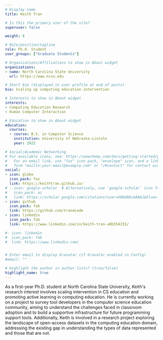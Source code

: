 ```yaml
---
# Display name
title: Keith Tran

# Is this the primary user of the site?
superuser: false

weight: 6

# Role/position/tagline
role: Ph.D. Student
user_groups: ["Graduate Students"]

# Organizations/Affiliations to show in About widget
organizations:
- name: North Carolina State University
  url: https://www.ncsu.edu

# Short bio (displayed in user profile at end of posts)
bio: Scaling up computing education intervention

# Interests to show in About widget
interests:
- Computing Education Research
- Human Computer Interaction

# Education to show in About widget
education:
  courses:
  - course: B.S. in Computer Science
    institution: University of Nebraska-Lincoln
    year: 2022

# Social/Academic Networking
# For available icons, see: https://wowchemy.com/docs/getting-started/page-builder/#icons
#   For an email link, use "fas" icon pack, "envelope" icon, and a link in the
#   form "mailto:your-email@example.com" or "/#contact" for contact widget.
social:
- icon: globe
  icon_pack: fas
  link: https://keithtran.github.io/
# - icon: google-scholar  # Alternatively, use `google-scholar` icon from `ai` icon pack
#   icon_pack: ai
#   link: https://scholar.google.com/citations?user=OEWd96cAAAAJ&hl=en
- icon: github
  icon_pack: fab
  link: https://github.com/tran4code
- icon: linkedin
  icon_pack: fab
  link: https://www.linkedin.com/in/keith-tran-a0b554155/

#- icon: linkedin
#  icon_pack: fab
#  link: https://www.linkedin.com/


# Enter email to display Gravatar (if Gravatar enabled in Config)
#email: ""

# Highlight the author in author lists? (true/false)
highlight_name: true
---
```


As a first-year Ph.D. student at North Carolina State University, Keith's research interest involves scaling intervention in CS education and promoting active learning in computing education. He is currently working on a project to survey tool developers in the computer science education community, aiming to understand the challenges faced in classroom adoption and to build a supportive infrastructure for future programming support tools. Additionally, Keith is involved in a research project exploring the landscape of open-access datasets in the computing education domain, addressing the existing gap in understanding the types of data represented and those that are not.
